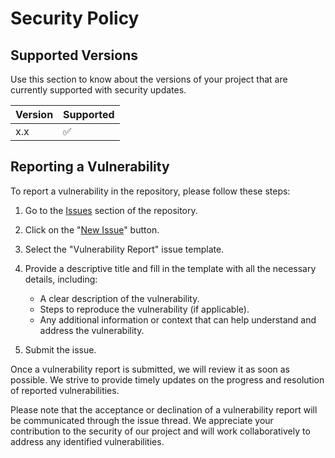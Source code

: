 # Security Policy

## Supported Versions

Use this section to know about the versions of your project that are currently supported with security updates.

| Version | Supported          |
|---------| ------------------ |
| x.x     | :white_check_mark: |


## Reporting a Vulnerability

To report a vulnerability in the repository, please follow these steps:

1. Go to the [Issues](https://github.com/fzplayer/repository/issues) section of the repository.

2. Click on the "[New Issue](https://github.com/muhammad-fiaz/fzplayer/issues/new)" button.

3. Select the "Vulnerability Report" issue template.

4. Provide a descriptive title and fill in the template with all the necessary details, including:

   - A clear description of the vulnerability.
   - Steps to reproduce the vulnerability (if applicable).
   - Any additional information or context that can help understand and address the vulnerability.

5. Submit the issue.

Once a vulnerability report is submitted, we will review it as soon as possible. We strive to provide timely updates on the progress and resolution of reported vulnerabilities.

Please note that the acceptance or declination of a vulnerability report will be communicated through the issue thread. We appreciate your contribution to the security of our project and will work collaboratively to address any identified vulnerabilities.
